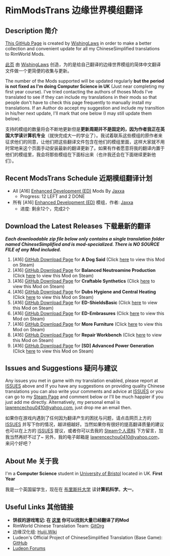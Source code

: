 # RimModsTrans 边缘世界模组翻译
## Description 简介
[This GitHub Page](https://github.com/WishingLaws/RimModsTrans) is created by [WishingLaws](https://github.com/WishingLaws) in order to make a better collection and convenient update for all my ChineseSimplified translations to RimWorld Mods.

[此页](https://github.com/WishingLaws/RimModsTrans) 由 [WishingLaws](https://github.com/WishingLaws) 创造，为的是给自己翻译的边缘世界模组的简体中文翻译文件做一个更简便的收集与更新。

The number of the Mods supported will be updated regularly **but the period is not fixed as I'm doing Computer Science in UK** (Just near completing my first year course). I've tried contacting the authors of thoses Mods I've translated to see if they can include my translations in their mods so that people don't have to check this page frequently to manually install my translations. If an Author do accept my suggestion and include my transltion in his/her next update, I'll mark that one below (I may still update them below).

支持的模组的数量将会不断地更新但是**更新周期并不是固定的，因为作者我正在英国大学读计算机专业**（就快完成大一的学业了）。我试着联系这些模组的原作者来征求他们的同意，让他们把这些翻译文件包含在他们的模组里面，这样大家就不用时常地来这个页面手动安装最新的翻译更新了。如果有作者愿意将我的翻译内置于他们的模组里，我会将那些模组在下面标出来（也许我还会在下面继续更新他们）。
## Recent ModsTrans Schedule 近期模组翻译计划
- All [A16] [Enhanced Development (ED)](https://ludeon.com/forums/index.php?topic=18995) Mods By [Jaxxa](http://steamcommunity.com/id/jaxxa)
    - Progress: 12 LEFT and 2 DONE
- 所有 [A16] [Enhanced Development (ED)](https://ludeon.com/forums/index.php?topic=18995) 模组，作者: [Jaxxa](http://steamcommunity.com/id/jaxxa)
    - 进度: 剩余12个，完成2个

## Download the Latest Releases 下载最新的翻译
***Each downloadable zip file below only contains a single translation folder named ChineseSimplified and is mod-specialized. There is NO SOURCE FILE of any Mod included.***
1. [A16] [GitHub Download Page](https://github.com/WishingLaws/RimModsTrans/releases/tag/ADS) for **A Dog Said** (Click [here](http://steamcommunity.com/sharedfiles/filedetails/?id=730360526&searchtext=dog) to view this Mod on Steam)
2. [A16] [GitHub Download Page](https://github.com/WishingLaws/RimModsTrans/releases/tag/BNP) for **Balanced Neutroamine Production** (Click [here](http://steamcommunity.com/sharedfiles/filedetails/?id=903253578&searchtext=Balanced+Neutroamine+Production) to view this Mod on Steam)
3. [A16] [GitHub Download Page](https://github.com/WishingLaws/RimModsTrans/releases/tag/CS) for **Craftable Synthetics** (Click [here](http://steamcommunity.com/sharedfiles/filedetails/?id=767212104) to view this Mod on Steam)
4. [A16] [GitHub Download Page](https://github.com/WishingLaws/RimModsTrans/releases/tag/DHCH) for **Dubs Hygiene and Central Heating** (Click [here](http://steamcommunity.com/sharedfiles/filedetails/?id=836308268&searchtext=Dubs+Hygiene+and+Central+Heating) to view this Mod on Steam)
5. [A16] [GitHub Download Page](https://github.com/WishingLaws/RimModsTrans/releases/tag/ED-SB) for **ED-ShieldsBasic** (Click [here](http://steamcommunity.com/sharedfiles/filedetails/?id=726884610&searchtext=ed) to view this Mod on Steam)
6. [A16] [GitHub Download Page](https://github.com/WishingLaws/RimModsTrans/releases/tag/ED-Em) for **ED-Embrasures** (Click [here](http://steamcommunity.com/sharedfiles/filedetails/?id=722085442&searchtext=ED-Embrasures) to view this Mod on Steam)
7. [A16] [GitHub Download Page](https://github.com/WishingLaws/RimModsTrans/releases/tag/MF) for **More Furniture** (Click [here](http://steamcommunity.com/sharedfiles/filedetails/?id=739089840&searchtext=More+Furniture) to view this Mod on Steam)
8. [A16] [GitHub Download Page](https://github.com/WishingLaws/RimModsTrans/releases/tag/RWb) for **Repair Workbench** (Click [here](http://steamcommunity.com/sharedfiles/filedetails/?id=733997423&searchtext=Repair+Workbench) to view this Mod on Steam)
9. [A16] [GitHub Download Page](https://github.com/WishingLaws/RimModsTrans/releases/tag/SD-APG) for **[SD] Advanced Power Generation** (Click [here](http://steamcommunity.com/sharedfiles/filedetails/?id=760088748&searchtext=%5BSD%5D+) to view this Mod on Steam)

## Issues and Suggestions 疑问与建议
Any issues you met in game with my translation enabled, please report at [ISSUES](https://github.com/WishingLaws/RimModsTrans/issues) above and If you have any suggestions on providing quality Chinese translations you can also write your comments and advice at [ISSUES](https://github.com/WishingLaws/RimModsTrans/issues) or you can go to my [Steam Page](http://steamcommunity.com/id/WishingLaws/) and comment below or I'll be much happier if you just add me directly. Alternatively, my personal email is lawrencechou0410@yahoo.com, just drop me an email then.

如果你在游戏内遇到了任何因为翻译产生的困扰与问题，请点击网页上方的 [ISSUES](https://github.com/WishingLaws/RimModsTrans/issues) 并写下你的情况，越详细越好。当然如果你有很好的提高翻译质量的建议也可以在上方的 [ISSUES](https://github.com/WishingLaws/RimModsTrans/issues) 提议，或者你可以去我的 [Steam个人资料](http://steamcommunity.com/id/WishingLaws/) 下方留言，加我当然再好不过了~ 另外，我的电子邮箱是 lawrencechou0410@yahoo.com，来问个好吧？
## About Me 关于我
I'm a **Computer Science** student in [University of Bristol](http://www.bristol.ac.uk/) located in UK. **First Year**

我是一个英国留学生，现在在 [布里斯托大学](http://www.bristol.ac.uk/) 读**计算机科学**。**大一**。

## Useful Links 其他链接
* **饼叔的游戏笔记: 在 [这里](http://www.gamejilu.com/rimworld-modmap/) 你可以找到大量已经翻译了的Mod**
* RimWorld Chinese Translation Team: [GitOrg](https://github.com/RimWorld-zh)
* 边缘汉化组: [Huiji.Wiki](http://rimworldzh.huiji.wiki/wiki/About#jump-members)
* Ludeon's Official Project of ChineseSimplified Translation (Base Game): [GitHub](https://github.com/Ludeon/RimWorld-ChineseSimplified)
* [Ludeon Forums](https://ludeon.com/forums/)
